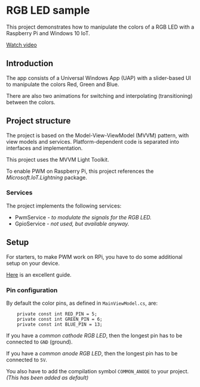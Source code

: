 # RGB LED sample

This project demonstrates how to manipulate the colors of a RGB LED with a Raspberry Pi and Windows 10 IoT.

[Watch video](https://www.youtube.com/watch?v=5dqCgXG2A3Y)

## Introduction

The app consists of a Universal Windows App (UAP) with a slider-based UI to manipulate the colors Red, Green and Blue. 

There are also two animations for switching and interpolating (transitioning) between the colors.

## Project structure

The project is based on the Model-View-ViewModel (MVVM) pattern, with view models and services. Platform-dependent code is separated into interfaces and implementation.

This project uses the MVVM Light Toolkit.

To enable PWM on Raspberry Pi, this project references the _Microsoft.IoT.Lightning_ package.

### Services

The project implements the following services:
* PwmService _- to modulate the signals for the RGB LED._
* GpioService _- not used, but available anyway._

## Setup

For starters, to make PWM work on RPi, you have to do some additional setup on your device. 

[Here](http://www.codeproject.com/Articles/1095762/How-to-Fade-an-LED-with-PWM-in-Windows-IoT) is an excellent guide.

### Pin configuration

By default the color pins, as defined in ```MainViewModel.cs```, are:

```
    private const int RED_PIN = 5;
    private const int GREEN_PIN = 6;
    private const int BLUE_PIN = 13;
```


If you have a _common cathode RGB LED_, then the longest pin has to be connected to ```GND``` (ground).

If you have a _common anode RGB LED_, then the longest pin has to be connected to ```5V```.

You also have to add the compilation symbol ```COMMON_ANODE``` to your project. _(This has been added as default)_
